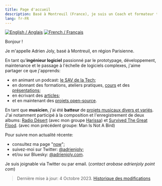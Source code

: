 ```yaml
---
title: Page d'accueil
description: Basé à Montreuil (France), je suis un Coach et formateur technique qui joue aussi de la batterie. 🥁
lang: fr-FR
---
```


<div class="language-flags">
  <a href="/"><img alt="English / Anglais" id="lang-en" src="/img/lang-en.png"></a>
  <a href="/fr" class="active"><img alt="French / Français" id="lang-fr" src="/img/lang-fr.png"></a>
</div>

Bonjour !

Je m'appelle Adrien Joly, basé à Montreuil, en région Parisienne.

En tant qu'**ingénieur logiciel** passionné par le prototypage, développement, maintenance et le passage à l'échelle de logiciels complexes, j'aime partager ce que j'apprends:

- en animant un podcast: [le SAV de la Tech](https://podcasters.spotify.com/pod/show/sav-de-la-tech);
- en donnant des formations, ateliers pratiques, [cours](/teaching) et des [présentations](/talks);
- en écrivant des [articles](/posts);
- et en maintenant des [projets open-source](/prod).

En tant que **musicien**, j'ai été **batteur** de [projets musicaux divers et variés](/music). J'ai notamment participé à la composition et l'enregistrement de deux albums: [Radio Désert](https://ampl.ink/harissa-radio-desert) (avec mon groupe [Harissa](https://www.facebook.com/harissaquartet/)) et [Survived The Great Flood](https://www.discogs.com/fr/Man-Is-Not-A-Bird-Survived-The-Great-Flood/master/870529). (avec mon précédent groupe: Man Is Not A Bird)

Pour suivre mon actualité récente:

- consultez ma page "[now](/now)";
- suivez-moi sur Twitter: [@adrienjoly](https://twitter.com/adrienjoly);
- et/ou sur Bluesky: [@adrienjoly.com](https://bsky.app/profile/adrienjoly.com).

Je suis joignable via Twitter ou par email. (_contact arobase adrienjoly point com_)

> Dernière mise à jour: 4 Octobre 2023. [Historique des modifications](https://github.com/adrienjoly/adrienjoly.github.com/commits/master)
